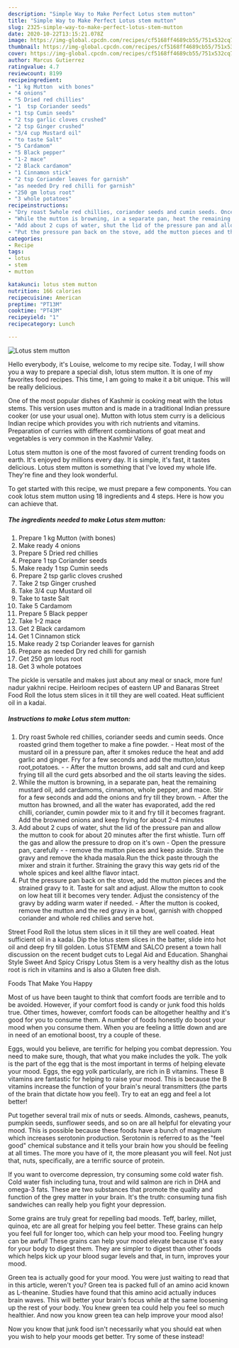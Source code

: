 ```yaml
---
description: "Simple Way to Make Perfect Lotus stem mutton"
title: "Simple Way to Make Perfect Lotus stem mutton"
slug: 2325-simple-way-to-make-perfect-lotus-stem-mutton
date: 2020-10-22T13:15:21.078Z
image: https://img-global.cpcdn.com/recipes/cf5168ff4689cb55/751x532cq70/lotus-stem-mutton-recipe-main-photo.jpg
thumbnail: https://img-global.cpcdn.com/recipes/cf5168ff4689cb55/751x532cq70/lotus-stem-mutton-recipe-main-photo.jpg
cover: https://img-global.cpcdn.com/recipes/cf5168ff4689cb55/751x532cq70/lotus-stem-mutton-recipe-main-photo.jpg
author: Marcus Gutierrez
ratingvalue: 4.7
reviewcount: 8199
recipeingredient:
- "1 kg Mutton  with bones"
- "4 onions"
- "5 Dried red chillies"
- "1  tsp Coriander seeds"
- "1 tsp Cumin seeds"
- "2 tsp garlic cloves crushed"
- "2 tsp Ginger crushed"
- "3/4 cup Mustard oil"
- "to taste Salt"
- "5 Cardamom"
- "5 Black pepper"
- "1-2 mace"
- "2 Black cardamom"
- "1 Cinnamon stick"
- "2 tsp Coriander leaves for garnish"
- "as needed Dry red chilli for garnish"
- "250 gm lotus root"
- "3 whole potatoes"
recipeinstructions:
- "Dry roast 5whole red chillies, coriander seeds and cumin seeds. Once roasted grind them together to make a fine powder. Heat most of the mustard oil in a pressure pan, after it smokes reduce the heat and add garlic and ginger. Fry for a few seconds and add the mutton,lotus root,potatoes.  After the mutton browns, add salt and curd and keep frying till all the curd gets absorbed and the oil starts leaving the sides."
- "While the mutton is browning, in a separate pan, heat the remaining mustard oil, add cardamoms, cinnamon, whole pepper, and mace. Stir for a few seconds and add the onions and fry till they brown. After the mutton has browned, and all the water has evaporated, add the red chilli, coriander, cumin powder mix to it and fry till it becomes fragrant. Add the browned onions and keep frying for about 2-4 minutes"
- "Add about 2 cups of water, shut the lid of the pressure pan and allow the mutton to cook for about 20 minutes after the first whistle. Turn off the gas and allow the pressure to drop on it&#39;s own Open the pressure pan, carefully   remove the mutton pieces and keep aside. Strain the gravy and remove the khada masala.Run the thick paste through the mixer and strain it further. Straining the gravy this way gets rid of the whole spices and keel allthe flavor intact."
- "Put the pressure pan back on the stove, add the mutton pieces and the strained gravy to it. Taste for salt and adjust. Allow the mutton to cook on low heat till it becomes very tender. Adjust the consistency of the gravy by adding warm water if needed. After the mutton is cooked, remove the mutton and the red gravy in a bowl, garnish with chopped coriander and whole red chilies and serve hot."
categories:
- Recipe
tags:
- lotus
- stem
- mutton

katakunci: lotus stem mutton 
nutrition: 166 calories
recipecuisine: American
preptime: "PT13M"
cooktime: "PT43M"
recipeyield: "1"
recipecategory: Lunch

---
```



![Lotus stem mutton](https://img-global.cpcdn.com/recipes/cf5168ff4689cb55/751x532cq70/lotus-stem-mutton-recipe-main-photo.jpg)

Hello everybody, it's Louise, welcome to my recipe site. Today, I will show you a way to prepare a special dish, lotus stem mutton. It is one of my favorites food recipes. This time, I am going to make it a bit unique. This will be really delicious.

One of the most popular dishes of Kashmir is cooking meat with the lotus stems. This version uses mutton and is made in a traditional Indian pressure cooker (or use your usual one). Mutton with lotus stem curry is a delicious Indian recipe which provides you with rich nutrients and vitamins. Preparation of curries with different combinations of goat meat and vegetables is very common in the Kashmir Valley.

Lotus stem mutton is one of the most favored of current trending foods on earth. It's enjoyed by millions every day. It is simple, it's fast, it tastes delicious. Lotus stem mutton is something that I've loved my whole life. They're fine and they look wonderful.


To get started with this recipe, we must prepare a few components. You can cook lotus stem mutton using 18 ingredients and 4 steps. Here is how you can achieve that.

<!--inarticleads1-->

##### The ingredients needed to make Lotus stem mutton:

1. Prepare 1 kg Mutton  (with bones)
1. Make ready 4 onions
1. Prepare 5 Dried red chillies
1. Prepare 1  tsp Coriander seeds
1. Make ready 1 tsp Cumin seeds
1. Prepare 2 tsp garlic cloves crushed
1. Take 2 tsp Ginger crushed
1. Take 3/4 cup Mustard oil
1. Take to taste Salt
1. Take 5 Cardamom
1. Prepare 5 Black pepper
1. Take 1-2 mace
1. Get 2 Black cardamom
1. Get 1 Cinnamon stick
1. Make ready 2 tsp Coriander leaves for garnish
1. Prepare as needed Dry red chilli for garnish
1. Get 250 gm lotus root
1. Get 3 whole potatoes


The pickle is versatile and makes just about any meal or snack, more fun! nadur yakhni recipe. Heirloom recipes of eastern UP and Banaras Street Food Roll the lotus stem slices in it till they are well coated. Heat sufficient oil in a kadai. 

<!--inarticleads2-->

##### Instructions to make Lotus stem mutton:

1. Dry roast 5whole red chillies, coriander seeds and cumin seeds. Once roasted grind them together to make a fine powder. - Heat most of the mustard oil in a pressure pan, after it smokes reduce the heat and add garlic and ginger. Fry for a few seconds and add the mutton,lotus root,potatoes. -  - After the mutton browns, add salt and curd and keep frying till all the curd gets absorbed and the oil starts leaving the sides.
1. While the mutton is browning, in a separate pan, heat the remaining mustard oil, add cardamoms, cinnamon, whole pepper, and mace. Stir for a few seconds and add the onions and fry till they brown. - After the mutton has browned, and all the water has evaporated, add the red chilli, coriander, cumin powder mix to it and fry till it becomes fragrant. Add the browned onions and keep frying for about 2-4 minutes
1. Add about 2 cups of water, shut the lid of the pressure pan and allow the mutton to cook for about 20 minutes after the first whistle. Turn off the gas and allow the pressure to drop on it&#39;s own - Open the pressure pan, carefully  -  - remove the mutton pieces and keep aside. Strain the gravy and remove the khada masala.Run the thick paste through the mixer and strain it further. Straining the gravy this way gets rid of the whole spices and keel allthe flavor intact.
1. Put the pressure pan back on the stove, add the mutton pieces and the strained gravy to it. Taste for salt and adjust. Allow the mutton to cook on low heat till it becomes very tender. Adjust the consistency of the gravy by adding warm water if needed. - After the mutton is cooked, remove the mutton and the red gravy in a bowl, garnish with chopped coriander and whole red chilies and serve hot.


Street Food Roll the lotus stem slices in it till they are well coated. Heat sufficient oil in a kadai. Dip the lotus stem slices in the batter, slide into hot oil and deep fry till golden. Lotus STEMM and SALCO present a town hall discussion on the recent budget cuts to Legal Aid and Education. Shanghai Style Sweet And Spicy Crispy Lotus Stem is a very healthy dish as the lotus root is rich in vitamins and is also a Gluten free dish. 

Foods That Make You Happy


Most of us have been taught to think that comfort foods are terrible and to be avoided. However, if your comfort food is candy or junk food this holds true. Other times, however, comfort foods can be altogether healthy and it's good for you to consume them. A number of foods honestly do boost your mood when you consume them. When you are feeling a little down and are in need of an emotional boost, try a couple of these.

Eggs, would you believe, are terrific for helping you combat depression. You need to make sure, though, that what you make includes the yolk. The yolk is the part of the egg that is the most important in terms of helping elevate your mood. Eggs, the egg yolk particularly, are rich in B vitamins. These B vitamins are fantastic for helping to raise your mood. This is because the B vitamins increase the function of your brain's neural transmitters (the parts of the brain that dictate how you feel). Try to eat an egg and feel a lot better!

Put together several trail mix of nuts or seeds. Almonds, cashews, peanuts, pumpkin seeds, sunflower seeds, and so on are all helpful for elevating your mood. This is possible because these foods have a bunch of magnesium which increases serotonin production. Serotonin is referred to as the "feel good" chemical substance and it tells your brain how you should be feeling at all times. The more you have of it, the more pleasant you will feel. Not just that, nuts, specifically, are a terrific source of protein.

If you want to overcome depression, try consuming some cold water fish. Cold water fish including tuna, trout and wild salmon are rich in DHA and omega-3 fats. These are two substances that promote the quality and function of the grey matter in your brain. It's the truth: consuming tuna fish sandwiches can really help you fight your depression. 

Some grains are truly great for repelling bad moods. Teff, barley, millet, quinoa, etc are all great for helping you feel better. These grains can help you feel full for longer too, which can help your mood too. Feeling hungry can be awful! These grains can help your mood elevate because it's easy for your body to digest them. They are simpler to digest than other foods which helps kick up your blood sugar levels and that, in turn, improves your mood.

Green tea is actually good for your mood. You were just waiting to read that in this article, weren't you? Green tea is packed full of an amino acid known as L-theanine. Studies have found that this amino acid actually induces brain waves. This will better your brain's focus while at the same loosening up the rest of your body. You knew green tea could help you feel so much healthier. And now you know green tea can help improve your mood also!

Now you know that junk food isn't necessarily what you should eat when you wish to help your moods get better. Try some of these instead!

